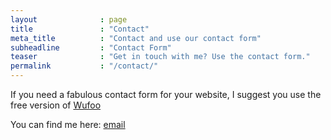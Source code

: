 ```yaml
---
layout              : page
title               : "Contact"
meta_title          : "Contact and use our contact form"
subheadline         : "Contact Form"
teaser              : "Get in touch with me? Use the contact form."
permalink           : "/contact/"
---
```

If you need a fabulous contact form for your website, I suggest you use the free version of [Wufoo](http://www.wufoo.com/)

You can find me here: [email](ali.farvardin.so@gmail.com)

